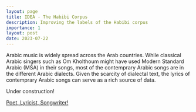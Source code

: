 ```yaml
---
layout: page
title: IDEA - The Habibi Corpus
description: Improving the labels of the Habibi corpus
importance: 1
layout: post
date: 2023-07-22
---
```


Arabic music is widely spread across the Arab countries. While classical Arabic singers such as Om Kholthoum might have used Modern Standard Arabic (MSA) in their songs, most of the contemprary Arabic songs are in the different Arabic dialects. Given the scarcity of dialectal text, the lyrics of contemprary Arabic songs can serve as a rich source of data.

Under construction!

[Poet, 
Lyricist, 
Songwriter!](https://untappedsound.com/differences-between-a-poet-lyricist-or-songwriter/)
